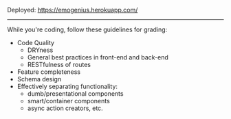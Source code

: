 Deployed: https://emogenius.herokuapp.com/

---

While you're coding, follow these guidelines for grading:

- Code Quality
  - DRYness
  - General best practices in front-end and back-end
  - RESTfulness of routes
- Feature completeness
- Schema design
- Effectively separating functionality:
  - dumb/presentational components
  - smart/container components
  - async action creators, etc.
